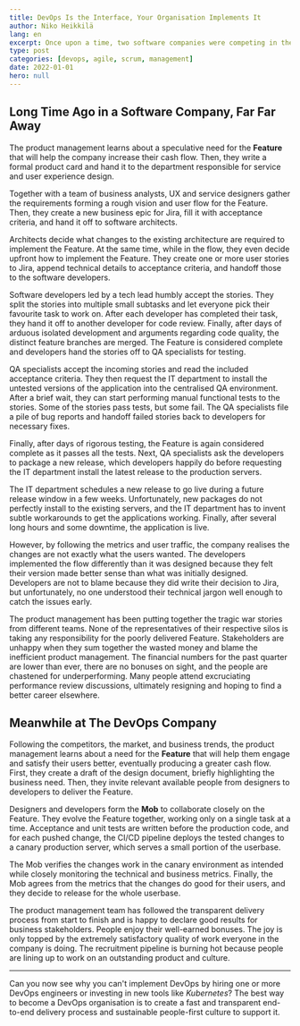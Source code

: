 ```yaml
---
title: DevOps Is the Interface, Your Organisation Implements It
author: Niko Heikkilä
lang: en
excerpt: Once upon a time, two software companies were competing in the same business domain. The first one has been out of business for a while now. The latter one thrives.
type: post
categories: [devops, agile, scrum, management]
date: 2022-01-01
hero: null
---
```


## Long Time Ago in a Software Company, Far Far Away

The product management learns about a speculative need for the **Feature** that will help the company increase their cash flow. Then, they write a formal product card and hand it to the department responsible for service and user experience design.

Together with a team of business analysts, UX and service designers gather the requirements forming a rough vision and user flow for the Feature. Then, they create a new business epic for Jira, fill it with acceptance criteria, and hand it off to software architects.

Architects decide what changes to the existing architecture are required to implement the Feature. At the same time, while in the flow, they even decide upfront how to implement the Feature. They create one or more user stories to Jira, append technical details to acceptance criteria, and handoff those to the software developers.

Software developers led by a tech lead humbly accept the stories. They split the stories into multiple small subtasks and let everyone pick their favourite task to work on. After each developer has completed their task, they hand it off to another developer for code review. Finally, after days of arduous isolated development and arguments regarding code quality, the distinct feature branches are merged. The Feature is considered complete and developers hand the stories off to QA specialists for testing.

QA specialists accept the incoming stories and read the included acceptance criteria. They then request the IT department to install the untested versions of the application into the centralised QA environment. After a brief wait, they can start performing manual functional tests to the stories. Some of the stories pass tests, but some fail. The QA specialists file a pile of bug reports and handoff failed stories back to developers for necessary fixes.

Finally, after days of rigorous testing, the Feature is again considered complete as it passes all the tests. Next, QA specialists ask the developers to package a new release, which developers happily do before requesting the IT department install the latest release to the production servers.

The IT department schedules a new release to go live during a future release window in a few weeks. Unfortunately, new packages do not perfectly install to the existing servers, and the IT department has to invent subtle workarounds to get the applications working. Finally, after several long hours and some downtime, the application is live.

However, by following the metrics and user traffic, the company realises the changes are not exactly what the users wanted. The developers implemented the flow differently than it was designed because they felt their version made better sense than what was initially designed. Developers are not to blame because they did write their decision to Jira, but unfortunately, no one understood their technical jargon well enough to catch the issues early.

The product management has been putting together the tragic war stories from different teams. None of the representatives of their respective silos is taking any responsibility for the poorly delivered Feature. Stakeholders are unhappy when they sum together the wasted money and blame the inefficient product management. The financial numbers for the past quarter are lower than ever, there are no bonuses on sight, and the people are chastened for underperforming. Many people attend excruciating performance review discussions, ultimately resigning and hoping to find a better career elsewhere.

## Meanwhile at The DevOps Company

Following the competitors, the market, and business trends, the product management learns about a need for the **Feature** that will help them engage and satisfy their users better, eventually producing a greater cash flow. First, they create a draft of the design document, briefly highlighting the business need. Then, they invite relevant available people from designers to developers to deliver the Feature.

Designers and developers form the **Mob** to collaborate closely on the Feature. They evolve the Feature together, working only on a single task at a time. Acceptance and unit tests are written before the production code, and for each pushed change, the CI/CD pipeline deploys the tested changes to a canary production server, which serves a small portion of the userbase.

The Mob verifies the changes work in the canary environment as intended while closely monitoring the technical and business metrics. Finally, the Mob agrees from the metrics that the changes do good for their users, and they decide to release for the whole userbase.

The product management team has followed the transparent delivery process from start to finish and is happy to declare good results for business stakeholders. People enjoy their well-earned bonuses. The joy is only topped by the extremely satisfactory quality of work everyone in the company is doing. The recruitment pipeline is burning hot because people are lining up to work on an outstanding product and culture.

---

Can you now see why you can't implement DevOps by hiring one or more DevOps engineers or investing in new tools like _Kubernetes_? The best way to become a DevOps organisation is to create a fast and transparent end-to-end delivery process and sustainable people-first culture to support it.
